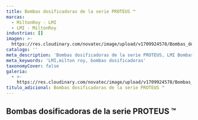 ```yaml
---
title: Bombas dosificadoras de la serie PROTEUS ™
marcas:
  - MiltonRoy - LMI
  - LMI - MiltonRoy
industrias: []
imagen: >-
  https://res.cloudinary.com/novatec/image/upload/v1709924578/Bombas_dosificadoras_de_la_serie_PROTEUS_uajscd.jpg
catalogo: ''
meta_description: 'Bombas dosificadoras de la serie PROTEUS, LMI Bombas Dosificadoras, Milton Roy'
meta_keywords: 'LMI,milton roy, bombas dosificadoras'
taxonomyCover: false
galeria:
  - >-
    https://res.cloudinary.com/novatec/image/upload/v1709924578/Bombas_dosificadoras_de_la_serie_PROTEUS_uajscd.jpg
titulo_adicional: Bombas dosificadoras de la serie PROTEUS ™
---
```


## **Bombas dosificadoras de la serie PROTEUS ™**
